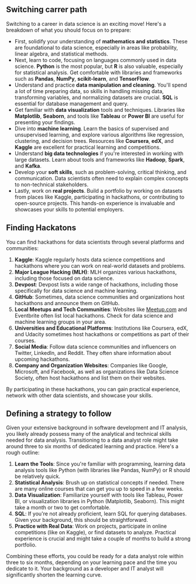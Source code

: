 ## Switching carrer path

Switching to a career in data science is an exciting move! Here's a breakdown of what you should focus on to prepare:

- First, solidify your understanding of **mathematics and statistics**. These are foundational to data science, especially in areas like probability, linear algebra, and statistical methods.
- Next, learn to code, focusing on languages commonly used in data science. **Python** is the most popular, but **R** is also valuable, especially for statistical analysis. Get comfortable with libraries and frameworks such as **Pandas**, **NumPy**, **scikit-learn**, and **TensorFlow**.
- Understand and practice **data manipulation and cleaning**. You'll spend a lot of time preparing data, so skills in handling missing data, transforming variables, and normalizing datasets are crucial. **SQL** is essential for database management and query.
- Get familiar with **data visualization** tools and techniques. Libraries like **Matplotlib**, **Seaborn**, and tools like **Tableau** or **Power BI** are useful for presenting your findings.
- Dive into **machine learning**. Learn the basics of supervised and unsupervised learning, and explore various algorithms like regression, clustering, and decision trees. Resources like **Coursera**, **edX**, and **Kaggle** are excellent for practical learning and competitions.
- Understand **big data technologies** if you're interested in working with large datasets. Learn about tools and frameworks like **Hadoop**, **Spark**, and **Kafka**.
- Develop your **soft skills**, such as problem-solving, critical thinking, and communication. Data scientists often need to explain complex concepts to non-technical stakeholders.
- Lastly, work on **real projects**. Build a portfolio by working on datasets from places like Kaggle, participating in hackathons, or contributing to open-source projects. This hands-on experience is invaluable and showcases your skills to potential employers.

## Finding Hackatons

You can find hackathons for data scientists through several platforms and communities:

1. **Kaggle**: Kaggle regularly hosts data science competitions and hackathons where you can work on real-world datasets and problems.
2. **Major League Hacking (MLH)**: MLH organizes various hackathons, including those focused on data science.
3. **Devpost**: Devpost lists a wide range of hackathons, including those specifically for data science and machine learning.
4. **GitHub**: Sometimes, data science communities and organizations host hackathons and announce them on GitHub.
5. **Local Meetups and Tech Communities**: Websites like [Meetup.com](http://meetup.com/) and Eventbrite often list local hackathons. Check for data science and machine learning groups in your area.
6. **Universities and Educational Platforms**: Institutions like Coursera, edX, and Udacity sometimes host hackathons or competitions as part of their courses.
7. **Social Media**: Follow data science communities and influencers on Twitter, LinkedIn, and Reddit. They often share information about upcoming hackathons.
8. **Company and Organization Websites**: Companies like Google, Microsoft, and Facebook, as well as organizations like Data Science Society, often host hackathons and list them on their websites.

By participating in these hackathons, you can gain practical experience, network with other data scientists, and showcase your skills.

## Defining a strategy to follow

Given your extensive background in software development and IT analysis, you likely already possess many of the analytical and technical skills needed for data analysis. Transitioning to a data analyst role might take around three to six months of dedicated learning and practice. Here's a rough outline:

1. **Learn the Tools**: Since you're familiar with programming, learning data analysis tools like Python (with libraries like Pandas, NumPy) or R should be relatively quick.
2. **Statistical Analysis**: Brush up on statistical concepts if needed. There are many online courses that can get you up to speed in a few weeks.
3. **Data Visualization**: Familiarize yourself with tools like Tableau, Power BI, or visualization libraries in Python (Matplotlib, Seaborn). This might take a month or two to get comfortable.
4. **SQL**: If you're not already proficient, learn SQL for querying databases. Given your background, this should be straightforward.
5. **Practice with Real Data**: Work on projects, participate in online competitions (like on Kaggle), or find datasets to analyze. Practical experience is crucial and might take a couple of months to build a strong portfolio.

Combining these efforts, you could be ready for a data analyst role within three to six months, depending on your learning pace and the time you dedicate to it. Your background as a developer and IT analyst will significantly shorten the learning curve.